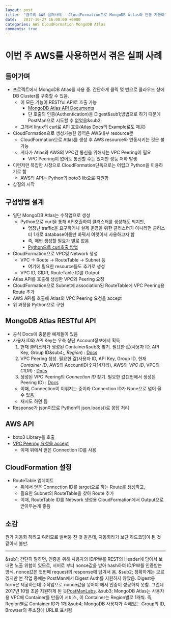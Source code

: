 ```yaml
---
layout: post
title:  "금주의 AWS 실패사례 - CloudFormation으로 MongoDB Atlas와 연동 자동화"
date:   2017-10-27 16:00:00 +0900
categories: AWS CloudFormation MongoDB Atlas
comments: true
---
```

# 이번 주 AWS를 사용하면서 겪은 실패 사례

## 들어가며
  * 프로젝트에서 MongoDB Atlas를 사용 중. 간단하게 클릭 몇 번으로 클라우드 상에 DB Cluster를 구축할 수 있음.
    + 이 모든 기능이 RESTful API로 호출 가능
      - [MongoDB Atlas API Documents][mongodb-atlas-reference]
      - 단 호출의 인증(Authentication)을 Digest&sub1;방법으로 하기 때문에 PostMan으로 시도할 수 없었음&sub2;
    + 그래서 linux의 curl로 API 호출(Atlas Docs의 Example로도 제공)
  * CloudFormation으로 생성가능한 영역은 AWS내부 resource뿐
    + CloudFormation으로 Atlas를 생성 후 AWS resource와 연동시키는 것은 불가능
    + 게다가 Atlas와 AWS의 VPC간 통신을 위해서는 VPC Peering이 필요
      - VPC Peering이 없어도 통신할 수는 있지만 성능 저하 발생
  * 이런저런 복잡한 사정으로 CloudFormation단독으로는 어렵고 Python을 이용하기로 함
    + AWS의 API는 Python의 boto3 lib으로 지원함
  * 삽질의 시작

## 구성방법 설계
  * 일단 MongoDB Atlas는 수작업으로 생성
    + Python으로 curl을 통해 API호출하여 클러스터를 생성해도 되지만,
      - 엄청난 traffic을 요구하거나 실제 운영을 위한 클러스터가 아니라면 클러스터 1개로 database이름만 바꿔서 여럿이서 사용하고자 함
      - 즉, 매번 생성할 필요가 별로 없음
      - [Python으로 curl호출 방법][python-call-curl]
  * CloudFormation으로 VPC및 Network 생성
    + VPC -> Route -> RouteTable -> Subnet 등
      - 여기에 필요한 resource들도 추가로 생성
    + VPC ID, CIDR, RouteTable ID를 Output
  * Atlas API를 호출해 생성한 VPC와 Peering 요청
  * CloudFormation으로 Subnet에 association된 RouteTable에 VPC Peering용 Route 추가
  * AWS API를 호출해 Atlas의 VPC Peering 요청을 accept
  * 위 과정을 Python으로 구현

## MongoDB Atlas RESTful API
  * 공식 Docs에 충분한 예제들이 있음
  * 사용자 ID와 API Key는 우측 상단 Account정보에서 획득
    1. 현재 클러스터가 생성된 Container&sub3; 찾기. 필요한 값(사용자 ID, API Key, Group ID&sub4;, *Region*) : [Docs][mongodb-atlas-get-container-id]
    2. VPC Peering 생성. 필요한 값(사용자 ID, API Key, Group ID, 현재 *Container ID*, AWS의 AccountID(숫자14자리), AWS의 *VPC ID*, VPC의 *CIDR*) : [Docs][mongodb-atlas-vpc-peering]
    3. 생성된 VPC Peering의 *Connection ID* 찾기. 필요한 값(2번에서 생성된 Peering ID) : [Docs][mongodb-atlas-get-connection]
      - 이때, Connection이 이뤄지는 중이라 Connection ID가 None으로 넘어 올 수 있음
      - 재시도 하면 됨
  * Response가 json이므로 Python의 json.loads()로 응답 처리

## AWS API
  * boto3 Library를 호출
  * [VPC Peering 요청을 accept][boto3-accept-peering]
    + 이때 위에서 얻은 Connection ID를 사용

## CloudFormation 설정
  * RouteTable 업데이트
    + 위에서 얻은 Connection ID를 target으로 하는 Route를 생성하고,
    + 필요한 Subnet의 RouteTable을 찾아 Route 추가
    + 이때, RouteTable ID를 Network 생성용 CloudFormation에서 Output으로 받아두는게 좋음

## 소감
뭔가 자동화 하려고 여러모로 발버둥 친 것 같은데, 자동화라기 보단 하드코딩이 된 것 같아서 불만.

---
&sub1; 간단히 말하면, 인증을 위해 사용자의 ID/PW를 REST의 Header에 담아서 보내면 노출 위험이 있므로, 서버로 부터 nonce값을 받아 hash하여 ID/PW를 인증받는 방식. nonce값은 첫번째 request의 response에 담겨서 옴.
&sub2; 정확하게는 모르겠지만 본 작업 중에는 PostMan에서 Digest Auth를 지원하지 않았음. Digest용 form은 제공하는데 수작업으로 nonce값을 넣어야 헤서 인증이 성공하지 못함.  그런데 2017년 10월 초쯤 지원하게 된 듯[PostManLabs][postman-digest-authentication].
&sub3; MongoDB Atlas는 사용자용 VPC에 Container를 만들어 서비스, 이 Container는 Region별로 1개씩.  즉, Region별로 Container ID가 1개
&sub4; MongoDB 사용자가 속해있는 Group의 ID, Browser의 주소창에 URL로 표시됨

[postman-digest-authentication]: https://github.com/postmanlabs/postman-app-support/issues/3017
[mongodb-atlas-reference]: https://docs.atlas.mongodb.com/configure-api-access/
[python-call-curl]: https://stackoverflow.com/questions/43975423/running-curl-command-in-python
[mongodb-atlas-vpc-peering]: https://docs.atlas.mongodb.com/reference/api/vpc-create-peering-connection/
[mongodb-atlas-get-container-id]: https://docs.atlas.mongodb.com/reference/api/vpc-get-containers-list/
[mongodb-atlas-get-connection]: https://docs.atlas.mongodb.com/reference/api/vpc-get-connection/
[boto3-accept-peering]: http://boto3.readthedocs.io/en/latest/reference/services/ec2.html#vpcpeeringconnection
